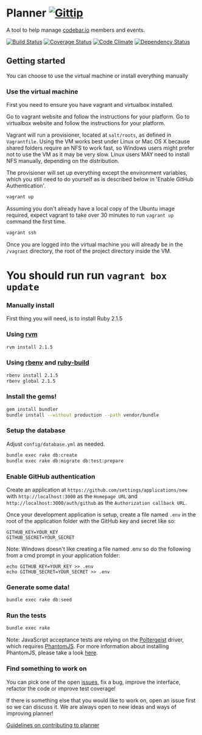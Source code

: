# Planner [![Gittip](http://img.shields.io/gittip/by_codebar.png)](https://www.gittip.com/by_codebar/)

A tool to help manage [codebar.io](http://codebar.io) members and events.

[![Build Status](https://travis-ci.org/codebar/planner.png?branch=master)](https://travis-ci.org/codebar/planner)
[![Coverage Status](https://coveralls.io/repos/codebar/planner/badge.png)](https://coveralls.io/r/codebar/planner)
[![Code Climate](https://codeclimate.com/github/codebar/planner.png)](https://codeclimate.com/github/codebar/planner)
[![Dependency Status](https://gemnasium.com/codebar/planner.png)](https://gemnasium.com/codebar/planner)



## Getting started

You can choose to use the virtual machine or install everything manually

### Use the virtual machine

First you need to ensure you have vagrant and virtualbox installed.

Go to vagrant website and follow the instructions for your platform.
Go to virtualbox website and follow the instructions for your platform.

Vagrant will run a provisioner, located at `salt/roots`, as defined in
`Vagrantfile`. Using the VM works best under Linux or Mac OS X because shared
folders require an NFS to work fast, so Windows users might prefer not to use
the VM as it may be very slow. Linux users MAY need to install NFS manually,
depending on the distribution.

The provisioner will set up everything except the environment variables, which
you still need to do yourself as is described below in 'Enable GitHub
Authentication'.

```bash
vagrant up
```

Assuming you don't already have a local copy of the Ubuntu image required,
expect vagrant to take over 30 minutes to run `vagrant up` command the first
time.

```bash
vagrant ssh
```

Once you are logged into the virtual machine you will already be in the
`/vagrant` directory, the root of the project directory inside the VM.










  # You should run run `vagrant box update`


### Manually install

First thing you will need, is to install Ruby 2.1.5

### Using [rvm](https://rvm.io/rvm/install)

```bash
rvm install 2.1.5
```

### Using [rbenv](https://github.com/sstephenson/rbenv) and [ruby-build](https://github.com/sstephenson/ruby-build)

```bash
rbenv install 2.1.5
rbenv global 2.1.5
```

### Install the gems!

```bash
gem install bundler
bundle install --without production --path vendor/bundle
```

### Setup the database

Adjust `config/database.yml` as needed.

```bash
bundle exec rake db:create
bundle exec rake db:migrate db:test:prepare
```

### Enable GitHub authentication

Create an application at `https://github.com/settings/applications/new` with
`http://localhost:3000` as the `Homepage URL` and `http://localhost:3000/auth/github`
as the `Authorization callback URL`.

Once your development application is setup, create a file named `.env` in the root of the
application folder with the GitHub key and secret like so:

    GITHUB_KEY=YOUR_KEY
    GITHUB_SECRET=YOUR_SECRET

Note: Windows doesn't like creating a file named .env so do the following from a cmd prompt in your application folder:

    echo GITHUB_KEY=YOUR_KEY >> .env
    echo GITHUB_SECRET=YOUR_SECRET >> .env

### Generate some data!

```bash
bundle exec rake db:seed
```

### Run the tests
```bash
bundle exec rake
```

Note: JavaScript acceptance tests are relying on the [Poltergeist](https://github.com/teampoltergeist/poltergeist) driver, which requires
[PhantomJS](http://phantomjs.org). For more information about installing PhantomJS, please take a look
[here](https://github.com/teampoltergeist/poltergeist#installing-phantomjs).

### Find something to work on
You can pick one of the open [issues](https://github.com/codebar/planner/issues), fix a bug, improve the interface, refactor the code or improve test coverage!

If there is something else that you would like to work on, open an issue first so we can discuss it. We are always open to new ideas and ways of improving planner!

[Guidelines on contributing to planner](https://github.com/codebar/planner/blob/master/CONTRIBUTING.md)
